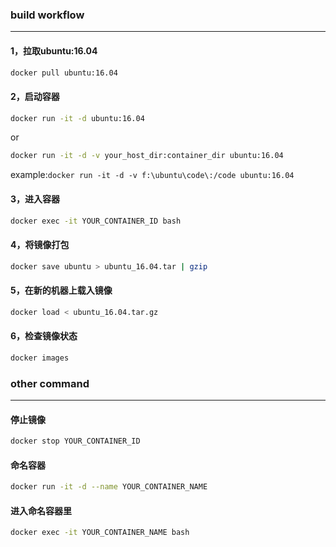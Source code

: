 ### build workflow
---
#### 1，拉取ubuntu:16.04

```bash
docker pull ubuntu:16.04
```

#### 2，启动容器
```bash
docker run -it -d ubuntu:16.04
```

or 

```bash
docker run -it -d -v your_host_dir:container_dir ubuntu:16.04
```
example:`docker run -it -d -v f:\ubuntu\code\:/code ubuntu:16.04`

#### 3，进入容器
```bash
docker exec -it YOUR_CONTAINER_ID bash
```

#### 4，将镜像打包
```bash
docker save ubuntu > ubuntu_16.04.tar | gzip 
```

#### 5，在新的机器上载入镜像
```bash
docker load < ubuntu_16.04.tar.gz
```

#### 6，检查镜像状态
```bash
docker images
```


### other command
---
#### 停止镜像
```bash
docker stop YOUR_CONTAINER_ID
```

#### 命名容器
```bash
docker run -it -d --name YOUR_CONTAINER_NAME
```

#### 进入命名容器里
```bash
docker exec -it YOUR_CONTAINER_NAME bash
```
